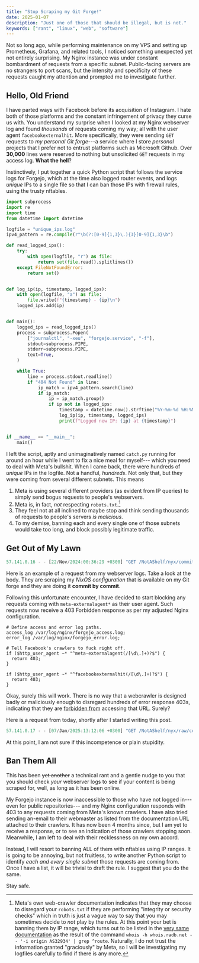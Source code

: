 ```yaml
---
title: "Stop Scraping my Git Forge!"
date: 2025-01-07
description: "Just one of those that should be illegal, but is not."
keywords: ["rant", "linux", "web", "software"]
---
```


Not so long ago, while performing maintenance on my VPS and setting up
Prometheus, Grafana, and related tools, I noticed something unexpected yet not
entirely surprising. My Nginx instance was under constant bombardment of
requests from a specific subnet. Public-facing servers are no strangers to port
scans, but the intensity and specificity of these requests caught my attention
and prompted me to investigate further.

## Hello, Old Friend

I have parted ways with Facebook before its acquisition of Instagram. I hate
both of those platforms and the constant infringement of privacy they curse us
with. You understand my surprise when I looked at my Nginx webserver log and
found _thousands_ of requests coming my way; all with the user agent
`facebookexternalhit`. More specifically, they were sending `GET` requests to
_my personal Git forge_---a service where I store _personal_ projects that I
prefer not to entrust platforms such as Microsoft Github. Over **30,000** lines
were reserved to nothing but unsolicited `GET` requests in my access log. **What
the hell**?

Instinctively, I put together a quick Python script that follows the service
logs for Forgejo, which at the time also logged router events, and logs _unique_
IPs to a single file so that I can ban those IPs with firewall rules, using the
trusty nftables.

```python
import subprocess
import re
import time
from datetime import datetime

logfile = "unique_ips.log"
ipv4_pattern = re.compile(r"\b(?:[0-9]{1,3}\.){3}[0-9]{1,3}\b")

def read_logged_ips():
    try:
        with open(logfile, "r") as file:
            return set(file.read().splitlines())
    except FileNotFoundError:
        return set()


def log_ip(ip, timestamp, logged_ips):
    with open(logfile, "a") as file:
        file.write(f"{timestamp} - {ip}\n")
    logged_ips.add(ip)


def main():
    logged_ips = read_logged_ips()
    process = subprocess.Popen(
        ["journalctl", "-xeu", "forgejo.service", "-f"],
        stdout=subprocess.PIPE,
        stderr=subprocess.PIPE,
        text=True,
    )

    while True:
        line = process.stdout.readline()
        if "404 Not Found" in line:
            ip_match = ipv4_pattern.search(line)
            if ip_match:
                ip = ip_match.group()
                if ip not in logged_ips:
                    timestamp = datetime.now().strftime("%Y-%m-%d %H:%M:%S")
                    log_ip(ip, timestamp, logged_ips)
                    print(f"Logged new IP: {ip} at {timestamp}")


if __name__ == "__main__":
    main()
```

I left the script, aptly and unimaginatively named `catch.py` running for around
an hour while I went to fix a nice meal for myself--- which you need to deal
with Meta's bullshit. When I came back, there were hundreds of _unique_ IPs in
the logfile. Not a handful, _hundreds_. Not only that, but they were coming from
several different subnets. This means

1. Meta is using several different providers (as evident from IP queries) to
   simply send bogus requests to people's webservers.
2. Meta is, in fact, _not_ respecting `robots.txt`.[^1]
3. They feel not at all inclined to maybe stop and think sending thousands of
   requests to people's servers _is malicious_.
4. To my demise, banning each and every single one of those subnets would take
   too long, and block possibly legitimate traffic.

## Get Out of My Lawn

```js
57.141.0.16 - - [22/Nov/2024:00:36:29 +0300] "GET /NotAShelf/nyx/commits/commit/4c82e5ee05fabd315a6e5c656fd72e11c93c4cfd/homes/notashelf/services/wayland/hyprpaper HTTP/2.0" 403 146 "-" "meta-externalagent/1.1 (+https://developers.facebook.com/docs/sharing/webmasters/crawler)"
```

Here is an example of a request from my webserver logs. Take a look at the body.
They are scraping my _NixOS configuration_ that is available on my Git forge and
they are doing it **commit by commit**.

Following this unfortunate encounter, I have decided to start blocking any
requests coming with `meta-externalagent*` as their user agent. Such requests
now receive a 403 Forbidden response as per my adjusted Nginx configuration.

```nginx
# Define access and error log paths.
access_log /var/log/nginx/forgejo_access.log;
error_log /var/log/nginx/forgejo_error.log;

# Tell Facebook's crawlers to fuck right off.
if ($http_user_agent ~* "^meta-externalagent(/[\d\.]+)?$") {
  return 403;
}

if ($http_user_agent ~* "^facebookexternalhit(/[\d\.]+)?$") {
  return 403;
}
```

[forbidden from]: https://developer.mozilla.org/en-US/docs/Web/HTTP/Status/403

Okay, surely this will work. There is no way that a webcrawler is designed badly
or maliciously enough to disregard hundreds of error response 403s, indicating
that they are [forbidden from] accessing that URL. Surely?

Here is a request from today, shortly after I started writing this post.

```js
57.141.0.17 - - [07/Jan/2025:13:12:06 +0300] "GET /NotAShelf/nyx/raw/commit/93d16a3edbaa8177c76ed84c4c5b489649faa609/modules/common/options/default.nix HTTP/2.0" 403 146 "-" "meta-externalagent/1.1 (+https://developers.facebook.com/docs/sharing/webmasters/crawler)"
```

At this point, I am not sure if this incompetence or plain stupidity.

## Ban Them All

This has been ~~yet another~~ a technical rant and a gentle nudge to you that
you should check _your_ webserver logs to see if your content is being scraped
for, well, as long as it has been online.

My Forgejo instance is now inaccessible to those who have not logged in---even
for public repositories--- and my Nginx configuration responds with 403 to any
requests coming from Meta's known crawlers. I have also tried sending an-email
to their webmaster as listed from the documentation URL attached to their
crawlers. It has now been 4 months since, but I am yet to receive a response, or
to see an indication of those crawlers stopping soon. Meanwhile, I am left to
deal with their recklessness on my own accord.

Instead, I will resort to banning ALL of them with nftables using IP ranges. It
is going to be annoying, but not fruitless, to write another Python script to
identify _each and every single subnet_ those requests are coming from. Once I
have a list, it will be trivial to draft the rule. I suggest that you do the
same.

Stay safe.

[very same documentation]: https://developers.facebook.com/docs/sharing/webmasters/web-crawlers

[^1]: Meta's own web-crawler documentation indicates that they may choose to
    disregard your `robots.txt` if they are performing "integrity or security
    checks" which in truth is just a vague way to say that you may sometimes
    decide to _not_ play by the rules. At this point your bet is banning them by
    IP range, which turns out to be listed in the [very same documentation] as
    the result of the command
    `whois -h whois.radb.net -- '-i origin AS32934' | grep ^route`. Naturally, I
    do not trust the information granted "graciously" by Meta, so I will be
    investigating my logfiles carefully to find if there is any more.
